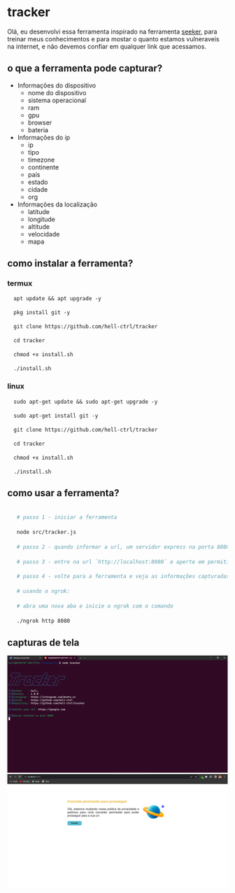 
# tracker

Olá, eu desenvolvi essa ferramenta inspirado na ferramenta [seeker](https://github.com/thewhiteh4t/seeker), para treinar meus conhecimentos e para mostar o quanto estamos vulneraveis na internet, e não devemos confiar em qualquer link que acessamos.


## o que a ferramenta pode capturar?

* Informações do dispositivo
  * nome do dispositivo
  * sistema operacional
  * ram
  * gpu
  * browser
  * bateria
* Informações do ip
  * ip
  * tipo
  * timezone
  * continente
  * país
  * estado
  * cidade
  * org
* Informações da localização
  * latitude
  * longitude
  * altitude
  * velocidade
  * mapa

## como instalar a ferramenta?

### termux
```
  apt update && apt upgrade -y

  pkg install git -y

  git clone https://github.com/hell-ctrl/tracker

  cd tracker

  chmod +x install.sh

  ./install.sh
```
### linux
```
  sudo apt-get update && sudo apt-get upgrade -y

  sudo apt-get install git -y

  git clone https://github.com/hell-ctrl/tracker

  cd tracker

  chmod +x install.sh

  ./install.sh
 ```
## como usar a ferramenta?

```bash

   # passo 1 - iniciar a ferramenta

   node src/tracker.js

   # passo 2 - quando informar a url, um servidor express na porta 8080 será iniciando.

   # passo 3 - entre na url `http://localhost:8080` e aperte em permitir, aceitando a solicitação de localização.

   # passo 4 - volte para a ferramenta e veja as informações capturadas.

   # usando o ngrok:

   # abra uma nova aba e inicie o ngrok com o comando

   ./ngrok http 8080

```

## capturas de tela

![tracker](https://raw.githubusercontent.com/hell-ctrl/tracker/main/public/assets/tracker.png)
![localhost](https://raw.githubusercontent.com/hell-ctrl/tracker/main/public/assets/localhost.png)
